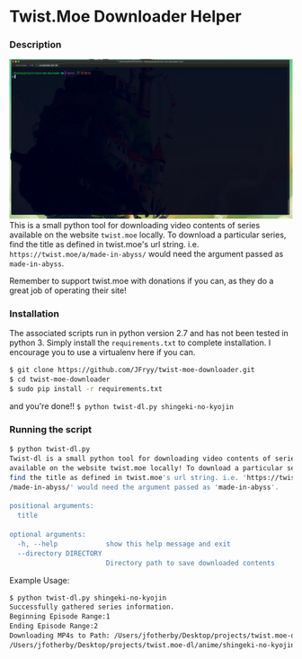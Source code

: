 # Twist.Moe Downloader Helper

### Description

![](examples/tty.gif)
This is a small python tool for downloading video contents of series available on the website `twist.moe` locally. 
To download a particular series, find the title as defined in twist.moe's url string. 
i.e. `https://twist.moe/a/made-in-abyss/` would need the argument passed as `made-in-abyss`.

Remember to support twist.moe with donations if you can, as they do a great job of operating their site!

### Installation
The associated scripts run in python version 2.7 and has not been tested in python 3. Simply install the 
`requirements.txt` to complete installation. I encourage you to use a virtualenv here if you can.

```bash
$ git clone https://github.com/JFryy/twist-moe-downloader.git
$ cd twist-moe-downloader
$ sudo pip install -r requirements.txt
```

and you're done!!
`$ python twist-dl.py shingeki-no-kyojin`

### Running the script

```bash
$ python twist-dl.py 
Twist-dl is a small python tool for downloading video contents of series
available on the website twist.moe locally! To download a particular series,
find the title as defined in twist.moe's url string. i.e. 'https://twist.moe/a
/made-in-abyss/' would need the argument passed as 'made-in-abyss'.

positional arguments:
  title

optional arguments:
  -h, --help            show this help message and exit
  --directory DIRECTORY
                        Directory path to save downloaded contents

```

Example Usage:
```bash
$ python twist-dl.py shingeki-no-kyojin
Successfully gathered series information.
Beginning Episode Range:1
Ending Episode Range:2
Downloading MP4s to Path: /Users/jfotherby/Desktop/projects/twist.moe-dl/anime/shingeki-no-kyojin/.
/Users/jfotherby/Desktop/projects/twist.moe-dl/anime/shingeki-no-kyojin/shingeki-no-kyojin-episode-1.mp4:   7%|▋         | 45351/662939 [00:04<00:49, 12597.16KB/s]
```
